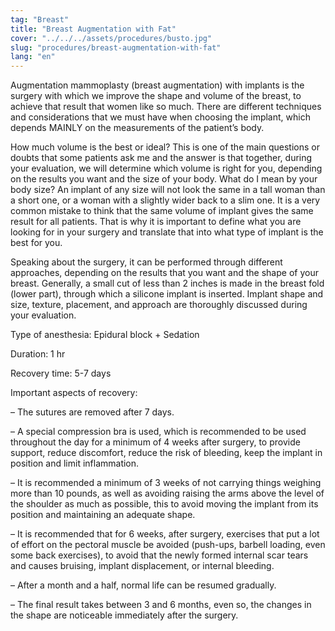 ```yaml
---
tag: "Breast"
title: "Breast Augmentation with Fat"
cover: "../../../assets/procedures/busto.jpg"
slug: "procedures/breast-augmentation-with-fat"
lang: "en"
---
```


Augmentation mammoplasty (breast augmentation) with implants is the surgery with which we improve the shape and volume of the breast, to achieve that result that women like so much. There are different techniques and considerations that we must have when choosing the implant, which depends MAINLY on the measurements of the patient’s body.

How much volume is the best or ideal? This is one of the main questions or doubts that some patients ask me and the answer is that together, during your evaluation, we will determine which volume is right for you, depending on the results you want and the size of your body. What do I mean by your body size? An implant of any size will not look the same in a tall woman than a short one, or a woman with a slightly wider back to a slim one. It is a very common mistake to think that the same volume of implant gives the same result for all patients. That is why it is important to define what you are looking for in your surgery and translate that into what type of implant is the best for you.

Speaking about the surgery, it can be performed through different approaches, depending on the results that you want and the shape of your breast. Generally, a small cut of less than 2 inches is made in the breast fold (lower part), through which a silicone implant is inserted. Implant shape and size, texture, placement, and approach are thoroughly discussed during your evaluation.

Type of anesthesia: Epidural block + Sedation

Duration: 1 hr

Recovery time: 5-7 days

Important aspects of recovery:

– The sutures are removed after 7 days.

– A special compression bra is used, which is recommended to be used throughout the day for a minimum of 4 weeks after surgery, to provide support, reduce discomfort, reduce the risk of bleeding, keep the implant in position and limit inflammation.

– It is recommended a minimum of 3 weeks of not carrying things weighing more than 10 pounds, as well as avoiding raising the arms above the level of the shoulder as much as possible, this to avoid moving the implant from its position and maintaining an adequate shape.

– It is recommended that for 6 weeks, after surgery, exercises that put a lot of effort on the pectoral muscle be avoided (push-ups, barbell loading, even some back exercises), to avoid that the newly formed internal scar tears and causes bruising, implant displacement, or internal bleeding.

– After a month and a half, normal life can be resumed gradually.

– The final result takes between 3 and 6 months, even so, the changes in the shape are noticeable immediately after the surgery.
